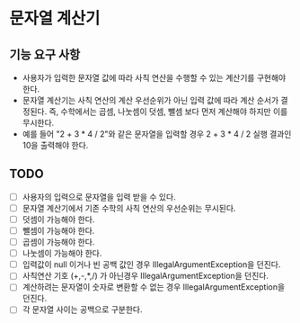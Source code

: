 # 문자열 계산기

## 기능 요구 사항
* 사용자가 입력한 문자열 값에 따라 사칙 연산을 수행할 수 있는 계산기를 구현해야 한다.
* 문자열 계산기는 사칙 연산의 계산 우선순위가 아닌 입력 값에 따라 계산 순서가 결정된다. 즉, 수학에서는 곱셈, 나눗셈이 덧셈, 뺄셈 보다 먼저 계산해야 하지만 이를 무시한다.
* 예를 들어 "2 + 3 * 4 / 2"와 같은 문자열을 입력할 경우 2 + 3 * 4 / 2 실행 결과인 10을 출력해야 한다.

## TODO
* [ ] 사용자의 입력으로 문자열을 입력 받을 수 있다.
* [ ] 문자열 계산기에서 기존 수학의 사칙 연산의 우선순위는 무시된다.
* [ ] 덧셈이 가능해야 한다.
* [ ] 뺄셈이 가능해야 한다.
* [ ] 곱셈이 가능해야 한다.
* [ ] 나눗셈이 가능해야 한다.
* [ ] 입력값이 null 이거나 빈 공백 값인 경우 IllegalArgumentException을 던진다.
* [ ] 사칙연산 기호 (+,-,*,/) 가 아닌경우 IllegalArgumentException을 던진다.
* [ ] 계산하려는 문자열이 숫자로 변환할 수 없는 경우 IllegalArgumentException을 던진다.
* [ ] 각 문자열 사이는 공백으로 구분한다.
